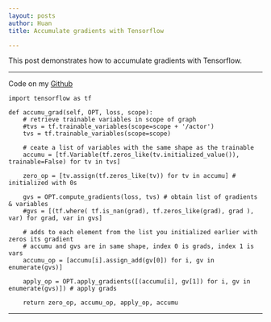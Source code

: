 ```yaml
---
layout: posts
author: Huan
title: Accumulate gradients with Tensorflow

---
```


This post demonstrates how to accumulate gradients with Tensorflow.

---

Code on my [Github](https://github.com/ChuaCheowHuan/misc_code_examples/blob/master/tf/tf_accumulate_grad.ipynb)

```
import tensorflow as tf

def accumu_grad(self, OPT, loss, scope):
    # retrieve trainable variables in scope of graph
    #tvs = tf.trainable_variables(scope=scope + '/actor')
    tvs = tf.trainable_variables(scope=scope)

    # ceate a list of variables with the same shape as the trainable
    accumu = [tf.Variable(tf.zeros_like(tv.initialized_value()), trainable=False) for tv in tvs]

    zero_op = [tv.assign(tf.zeros_like(tv)) for tv in accumu] # initialized with 0s

    gvs = OPT.compute_gradients(loss, tvs) # obtain list of gradients & variables
    #gvs = [(tf.where( tf.is_nan(grad), tf.zeros_like(grad), grad ), var) for grad, var in gvs]

    # adds to each element from the list you initialized earlier with zeros its gradient
    # accumu and gvs are in same shape, index 0 is grads, index 1 is vars
    accumu_op = [accumu[i].assign_add(gv[0]) for i, gv in enumerate(gvs)]

    apply_op = OPT.apply_gradients([(accumu[i], gv[1]) for i, gv in enumerate(gvs)]) # apply grads

    return zero_op, accumu_op, apply_op, accumu                
```

---

<br>
